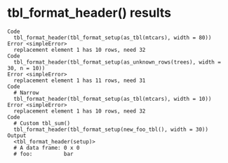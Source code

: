# tbl_format_header() results

    Code
      tbl_format_header(tbl_format_setup(as_tbl(mtcars), width = 80))
    Error <simpleError>
      replacement element 1 has 10 rows, need 32
    Code
      tbl_format_header(tbl_format_setup(as_unknown_rows(trees), width = 30, n = 10))
    Error <simpleError>
      replacement element 1 has 11 rows, need 31
    Code
      # Narrow
      tbl_format_header(tbl_format_setup(as_tbl(mtcars), width = 10))
    Error <simpleError>
      replacement element 1 has 10 rows, need 32
    Code
      # Custom tbl_sum()
      tbl_format_header(tbl_format_setup(new_foo_tbl(), width = 30))
    Output
      <tbl_format_header(setup)>
      # A data frame: 0 x 0
      # foo:          bar

